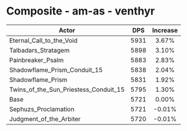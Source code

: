 # Composite - am-as - venthyr
| Actor | DPS | Increase |
|---|:---:|:---:|
|Eternal_Call_to_the_Void|5931|3.67%|
|Talbadars_Stratagem|5898|3.10%|
|Painbreaker_Psalm|5883|2.83%|
|Shadowflame_Prism_Conduit_15|5838|2.04%|
|Shadowflame_Prism|5831|1.92%|
|Twins_of_the_Sun_Priestess_Conduit_15|5795|1.30%|
|Base|5721|0.00%|
|Sephuzs_Proclamation|5721|-0.01%|
|Judgment_of_the_Arbiter|5720|-0.01%|
